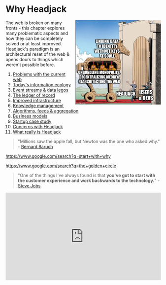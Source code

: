 # Why Headjack

<img src="images/meme_trojan_horse.jpg" align="right" style="margin-left: 8px; width: 55%">

<!-- <img src="images/meme_domino_effect.jpg" align="right" style="margin-left: 8px; width: 55%"> -->

<!-- linking data to identity without keys at scale
unbundling monopolies, decentralizing media & rearchitecting the web
Headjack
Users & devs
https://imgflip.com/memegenerator/144961820/Trojan-Horse
https://imgflip.com/memegenerator/162372564/Domino-Effect -->

The web is broken on many fronts - this chapter explores many problematic aspects and how they can be completely solved or at least improved. Headjack's paradigm is an architectural reset of the web & opens doors to things which weren't possible before.

1. [Problems with the current web](problems_with_the_web.md)
1. [Today's information ecology](information_ecology.md)
1. [Event streams & data legos](data_legos.md)
1. [The ledger of record](ledger_of_record.md)
1. [Improved infrastructure](improved_infrastructure.md)
1. [Knowledge management](knowledge_management.md)
1. [Algorithms, feeds & aggregation](algorithms_feeds_aggregation.md)
1. [Business models](business_models.md)
1. [Startup case study](startup_case_study.md)
1. [Concerns with Headjack](concerns.md)
1. [What really is Headjack](what_really_is_headjack.md)

> "Millions saw the apple fall, but Newton was the one who asked why." - [Bernard Baruch](https://www.brainyquote.com/quotes/bernard_baruch_122011)

https://www.google.com/search?q=start+with+why

https://www.google.com/search?q=the+golden+circle

> "One of the things I've always found is that **you've got to start with the customer experience and work backwards to the technology.**" - [Steve Jobs](https://www.youtube.com/watch?v=916Ye9XmIjI)

<div style="position: relative;width: 100%;height: 0;padding-bottom: 56.25%;">
<iframe style="position: absolute;top: 0;left: 0;width: 100%;height: 100%;" src="https://www.youtube.com/embed/916Ye9XmIjI" title="YouTube video player" frameborder="0" allow="accelerometer; autoplay; clipboard-write; encrypted-media; gyroscope; picture-in-picture" allowfullscreen></iframe>
</div>

<!-- > "Ideology scales like software." - [@balajis](https://twitter.com/balajis/status/1604055568851038209) -->

<!--
Managing information as a sub-chapter name?

The building blocks of media are:
- data tied to identities
- preferences (which are also data)
- the public/private spectrum for data
- credentials & attestations
- the public/private spectrum

-->
